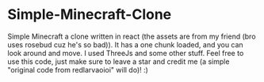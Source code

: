 # Simple-Minecraft-Clone
Simple Minecraft a clone written in react (the assets are from my friend (bro uses rosebud cuz he's so bad)). It has a one chunk loaded, and you can look around and move. 
I used ThreeJs and some other stuff. Feel free to use this code, just make sure to leave a star and credit me (a simple "original code from redlarvaoioi" will do)! :)
